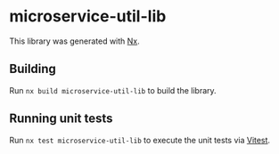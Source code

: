 # microservice-util-lib

This library was generated with [Nx](https://nx.dev).

## Building

Run `nx build microservice-util-lib` to build the library.

## Running unit tests

Run `nx test microservice-util-lib` to execute the unit tests via [Vitest](https://vitest.dev/).
